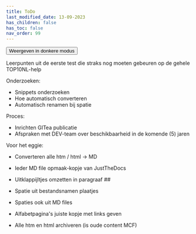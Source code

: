 ```yaml
---
title: ToDo
last_modified_date: 13-09-2023
has_children: false
has_toc: false
nav_order: 99
---
```


<button class="btn js-toggle-dark-mode">Weergeven in donkere modus</button>

<script>
const toggleDarkMode = document.querySelector('.js-toggle-dark-mode');

jtd.addEvent(toggleDarkMode, 'click', function(){
  if (jtd.getTheme() === 'dark') {
    jtd.setTheme('TNL_light');
    toggleDarkMode.textContent = 'Weergeven in donkere modus';
  } else {
    jtd.setTheme('TNL_dark');
    toggleDarkMode.textContent = 'Weergeven in lichte modus';
  }
});
</script>

Leerpunten uit de eerste test die straks nog moeten gebeuren op de gehele TOP10NL-help

Onderzoeken:
- Snippets onderzoeken
- Hoe automatisch converteren
- Automatisch renamen bij spatie

Proces:
- Inrichten GITea publicatie
- Afspraken met DEV-team over beschikbaarheid in de komende (5) jaren

Voor het eggie:
- Converteren alle htm / html -> MD
- Ieder MD file opmaak-kopje van JustTheDocs
- Uitklappijltjes omzetten in paragraaf ##
- Spatie uit bestandsnamen plaatjes
- Spaties ook uit MD files
- Alfabetpagina's juiste kopje met links geven




- Alle htm en html archiveren (is oude content MCF)

